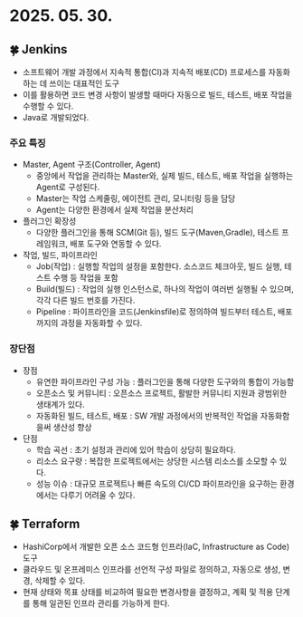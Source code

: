 # 2025. 05. 30.

## 🍀 Jenkins
* 소프트웨어 개발 과정에서 지속적 통합(CI)과 지속적 배포(CD) 프로세스를 자동화하는 데 쓰이는 대표적인 도구
* 이를 활용하면 코드 변경 사항이 발생할 때마다 자동으로 빌드, 테스트, 배포 작업을 수행할 수 있다.
* Java로 개발되었다.

### 주요 특징
* Master, Agent 구조(Controller, Agent)
  * 중앙에서 작업을 관리하는 Master와, 실제 빌드, 테스트, 배포 작업을 실행하는 Agent로 구성된다.
  * Master는 작업 스케줄링, 에이전트 관리, 모니터링 등을 담당
  * Agent는 다양한 환경에서 실제 작업을 분산처리
* 플러그인 확장성
  * 다양한 플러그인을 통해 SCM(Git 등), 빌드 도구(Maven,Gradle), 테스트 프레임워크, 배포 도구와 연동할 수 있다.
* 작업, 빌드, 파이프라인
  * Job(작업) : 실행할 작업의 설정을 포함한다. 소스코드 체크아웃, 빌드 실행, 테스트 수행 등 작업을 포함
  * Build(빌드) : 작업의 실행 인스턴스로, 하나의 작업이 여러번 실행될 수 있으며, 각각 다른 빌드 번호를 가진다.
  * Pipeline : 파이프라인을 코드(Jenkinsfile)로 정의하여 빌드부터 테스트, 배포까지의 과정을 자동화할 수 있다.

### 장단점
* 장점
  * 유연한 파이프라인 구성 가능 : 플러그인을 통해 다양한 도구와의 통합이 가능함
  * 오픈소스 및 커뮤니티 : 오픈소스 프로젝트, 활발한 커뮤니티 지원과 광범위한 생태계가 있다.
  * 자동화된 빌드, 테스트, 배포 : SW 개발 과정에서의 반복적인 작업을 자동화함을써 생산성 향상
* 단점
  * 학습 곡선 : 초기 설정과 관리에 있어 학습이 상당히 필요하다.
  * 리소스 요구량 : 복잡한 프로젝트에서는 상당한 시스템 리소스를 소모할 수 있다.
  * 성능 이슈 : 대규모 프로젝트나 빠른 속도의 CI/CD 파이프라인을 요구하는 환경에서는 다루기 어려울 수 있다.

## 🍀 Terraform
* HashiCorp에서 개발한 오픈 소스 코드형 인프라(IaC, Infrastructure as Code) 도구
* 클라우드 및 온프레미스 인프라를 선언적 구성 파일로 정의하고, 자동으로 생성, 변경, 삭제할 수 있다.
* 현재 상태와 목표 상태를 비교하여 필요한 변경사항을 결정하고, 계획 및 적용 단계를 통해 일관된 인프라 관리를 가능하게 한다.